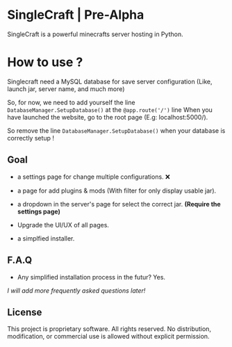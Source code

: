 # SingleCraft | Pre-Alpha

SingleCraft is a powerful minecrafts server hosting in Python.

# How to use ?

Singlecraft need a MySQL database for save server configuration (Like, launch jar, server name, and much more)

So, for now, we need to add yourself the line `DatabaseManager.SetupDatabase()` at the `@app.route('/')` line
When you have launched the website, go to the root page (E.g: localhost:5000/).

So remove the line `DatabaseManager.SetupDatabase()` when your database is correctly setup !

## Goal

- a settings page for change multiple configurations. ❌

- a page for add plugins & mods (With filter for only display usable jar).

- a dropdown in the server's page for select the correct jar. **(Require the settings page)**

- Upgrade the UI/UX of all pages.

- a simplfied installer.

## F.A.Q

- Any simplified installation process in the futur?
  Yes.

*I will add more frequently asked questions later!*

## License
This project is proprietary software. All rights reserved.
No distribution, modification, or commercial use is allowed without explicit permission.
